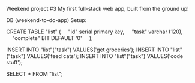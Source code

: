 Weekend project #3
My first full-stack web app, built from the ground up!

DB (weekend-to-do-app) Setup:

CREATE TABLE "list" (
    "id" serial primary key,
    "task" varchar (120),
    "complete" BIT DEFAULT '0'
    );

INSERT INTO "list"("task")
VALUES('get groceries');
INSERT INTO "list"("task")
VALUES('feed cats');
INSERT INTO "list"("task")
VALUES('code stuff');

SELECT * FROM "list";

